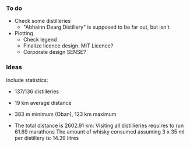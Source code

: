 







### To do

- Check some distilleries
    - "Abhainn Dearg Distillery" is supposed to be far out, but isn't
- Plotting
    - Check legend
    - Finalize licence design. MIT Licence?
    - Corporate design SENSE?


### Ideas

Include statistics:

- 137/136 distilleries
- 19 km average distance
- 383 m minimum (Oban), 123 km maximum

- The total distance is 2602.91 km: Visiting all distillieries requires to run 61.69 marathons
The amount of whisky consumed assuming 3 x 35 ml per distillery is: 14.39 litres
